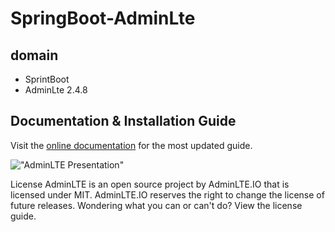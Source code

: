 # SpringBoot-AdminLte

## domain
* SprintBoot
* AdminLte 2.4.8

## Documentation & Installation Guide
Visit the [online documentation](https://adminlte.io/docs) for the most
updated guide.

!["AdminLTE Presentation"](https://adminlte.io/AdminLTE2.png "AdminLTE Presentation")

License
AdminLTE is an open source project by AdminLTE.IO that is licensed under MIT. AdminLTE.IO reserves the right to change the license of future releases. Wondering what you can or can't do? View the license guide.
